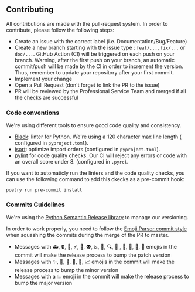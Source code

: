 ## Contributing

All contributions are made with the pull-request system. In order to contribute, please follow the following steps:

- Create an issue with the correct label (i.e. Documentation/Bug/Feature)
- Create a new branch starting with the issue type : `feat/...`, `fix/...` or `doc/...`. GitHub Action (CI) will be
  triggered on each push on your branch. Warning, after the first push on your branch, an automatic commit/push will be
  made by the CI in order to increment the version. Thus, remember to update your repository after your first commit.
- Implement your change
- Open a Pull Request (don't forget to link the PR to the issue)
- PR will be reviewed by the Professional Service Team and merged if all the checks are successful

### Code conventions

We're using different tools to ensure good code quality and consistency.

- [Black](https://black.readthedocs.io/en/stable/): linter for Python. We're using a 120 character max line length (
  configured in `pyproject.toml`).
- [isort](https://pycqa.github.io/isort/): optimize import orders  (configured in `pyproject.toml`).
- [pylint](https://pylint.pycqa.org/en/latest/) for code quality checks. Our CI will reject any errors
  or code with an overall score under 8.  (configured in `.pyrc`).

If you want to automaticly run the linters and the code quality checks, you can use the following command to add this
ckecks as a pre-commit hook:

```
poetry run pre-commit install
```

### Commits Guidelines

We're using the [Python Semantic Release library](https://python-semantic-release.readthedocs.io/en/latest/) to manage
our versioning.

In order to work properly, you need to follow
the  [Emoji Parser commit style](https://python-semantic-release.readthedocs.io/en/latest/configuration.html#major-emoji)
when squashing the commits during the merge of the PR to master.

- Messages with :ambulance:, :lock:, :bug:, :zap:, :goal_net:, :alien:, :wheelchair:, :speech_balloon:, :mag:, :apple:
  , :penguin:, :checkered_flag:, :robot:, :green_apple: emojis in the commit will make the release process to bump the
  patch version
- Messages with :sparkles:, :children_crossing:, :lipstick:, :iphone:, :egg:, :chart_with_upwards_trend: emojis in the
  commit will make the release process to bump the minor version
- Messages with a :boom: emoji in the commit will make the release process to bump the major version
